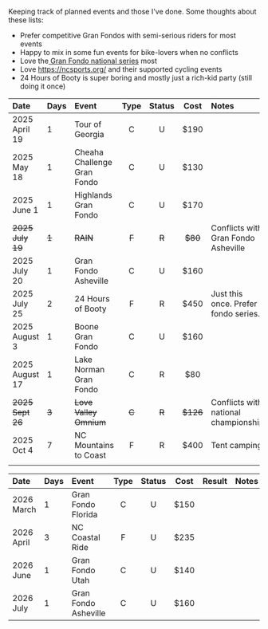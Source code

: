 Keeping track of planned events and those I've done. Some thoughts about these lists:

- Prefer competitive Gran Fondos with semi-serious riders for most events
- Happy to mix in some fun events for bike-lovers when no conflicts
- Love the[ Gran Fondo national series](https://www.granfondonationalseries.com/gfns-events-2025?utm_source=chatgpt.com) most
- Love https://ncsports.org/ and their supported cycling events
- 24 Hours of Booty is super boring and mostly just a rich-kid party (still doing it once)

| Date             | Days  | Event                       | Type  | Status |   Cost   | Notes                                |
| :--------------- | :---- | :-------------------------- | :---: | :----: | :------: | :----------------------------------- |
| 2025 April 19    | 1     | Tour of Georgia             |   C   |   U    |   $190   |                                      |
| 2025 May 18      | 1     | Cheaha Challenge Gran Fondo |   C   |   U    |   $130   |                                      |
| 2025 June 1      | 1     | Highlands Gran Fondo        |   C   |   U    |   $170   |                                      |
| ~~2025 July 19~~ | ~~1~~ | ~~RAIN~~                    | ~~F~~ | ~~R~~  | ~~$80~~  | Conflicts with Gran Fondo Asheville  |
| 2025 July 20     | 1     | Gran Fondo Asheville        |   C   |   U    |   $160   |                                      |
| 2025 July 25     | 2     | 24 Hours of Booty           |   F   |   R    |   $450   | Just this once. Prefer fondo series. |
| 2025 August 3    | 1     | Boone Gran Fondo            |   C   |   U    |   $160   |                                      |
| 2025 August 17   | 1     | Lake Norman Gran Fondo      |   C   |   R    |   $80    |                                      |
| ~~2025 Sept 26~~ | ~~3~~ | ~~Love Valley Omnium~~      | ~~C~~ | ~~R~~  | ~~$126~~ | Conflicts with national championship |
| 2025 Oct 4       | 7     | NC Mountains to Coast       |   F   |   R    |   $400   | Tent camping                         |
|                  |       |                             |       |        |          |                                      |

| Date         | Days | Event                | Type | Status | Cost | Result | Notes |
| :----------- | :--- | :------------------- | :--: | :----: | :--: | :----: | :---: |
| 2026 March   | 1    | Gran Fondo Florida   |  C   |   U    | $150 |        |       |
| 2026 April   | 3    | NC Coastal Ride      |  F   |   U    | $235 |        |       |
| 2026 June    | 1    | Gran Fondo Utah      |  C   |   U    | $140 |        |       |
| 2026 July    | 1    | Gran Fondo Asheville |  C   |   U    | $160 |        |       |

